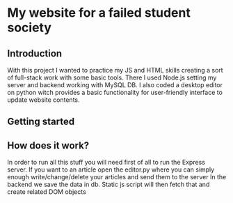 # My website for a failed student society
## Introduction
With this project I wanted to practice my JS and HTML skills creating a sort of full-stack work with some basic tools.
There I used Node.js setting my server and backend working with MySQL DB. I also coded a desktop editor on python witch provides a basic functionality for user-friendly interface to update website contents.
## Getting started

## How does it work?
In order to run all this stuff you will need first of all to run the Express server. If you want to an article open the editor.py where you can simply enough write/change/delete your articles and send them to the server
In the backend we save the data in db. Static js script will then fetch that and create related DOM objects

